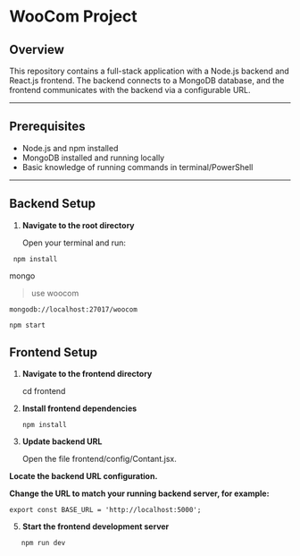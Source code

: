 # WooCom Project

## Overview

This repository contains a full-stack application with a Node.js backend and React.js frontend. The backend connects to a MongoDB database, and the frontend communicates with the backend via a configurable URL.

---

## Prerequisites

- Node.js and npm installed
- MongoDB installed and running locally
- Basic knowledge of running commands in terminal/PowerShell

---

## Backend Setup

1. **Navigate to the root directory**

   Open your terminal and run:
```
 npm install
```
mongo
> use woocom
```
mongodb://localhost:27017/woocom

```
```
npm start
```

## Frontend  Setup

1. **Navigate to the frontend directory**

     cd frontend

2. **Install frontend dependencies**

       npm install


3.  **Update backend URL**

    Open the file frontend/config/Contant.jsx.

**Locate the backend URL configuration.**

**Change the URL to match your running backend server, for example:**

    export const BASE_URL = 'http://localhost:5000';


5.  **Start the frontend development server**

``` 
   npm run dev
